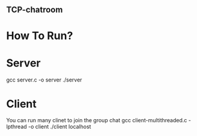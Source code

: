 ## TCP-chatroom
# How To Run?

# Server
gcc server.c -o server
./server

# Client
You can run many clinet to join the group chat
gcc client-multithreaded.c -lpthread -o client
./client localhost
